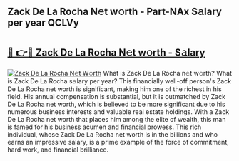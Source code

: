 ## Zack De La Rocha N𝚎t w𝚘rth - Part-NAx S𝚊lary per year QCLVy

# <h2><a href="http://gc2ol6h.nevu.top/?p=Zack+De+La+Rocha">🔗 👉🔴 Zack De La Rocha N𝚎t w𝚘rth - S𝚊lary</a></h2>

[![Zack De La Rocha N𝚎t W𝚘rth](https://i.imgur.com/Oavwk0R.jpeg)](http://gc2ol6h.nevu.top/?p=Zack+De+La+Rocha)
What is Zack De La Rocha n𝚎t w𝚘rth? What is Zack De La Rocha s𝚊lary per year?
This financially well-off person's Zack De La Rocha net worth is significant, making him one of the richest in his field. His annual compensation is substantial, but it is outmatched by Zack De La Rocha net worth, which is believed to be more significant due to his numerous business interests and valuable real estate holdings. With a Zack De La Rocha net worth that places him among the elite of wealth, this man is famed for his business acumen and financial prowess. This rich individual, whose Zack De La Rocha net worth is in the billions and who earns an impressive salary, is a prime example of the force of commitment, hard work, and financial brilliance.
